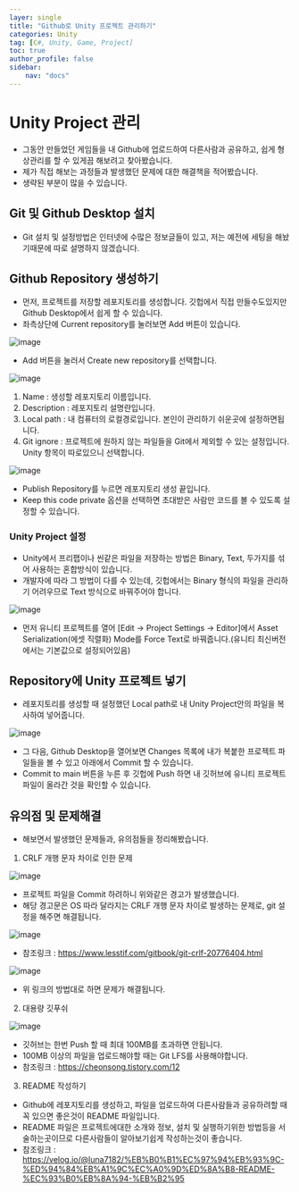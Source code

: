 ```yaml
---
layer: single
title: "Github로 Unity 프로젝트 관리하기"
categories: Unity
tag: [C#, Unity, Game, Project]
toc: true
author_profile: false
sidebar: 
    nav: "docs"
---
```



# Unity Project 관리

- 그동안 만들었던 게임들을 내 Github에 업로드하여 다른사람과 공유하고, 쉽게 형상관리를 할 수 있게끔 해보려고 찾아봤습니다.
- 제가 직접 해보는 과정들과 발생했던 문제에 대한 해결책을 적어봤습니다.
- 생략된 부분이 많을 수 있습니다.


## Git 및 Github Desktop 설치

- Git 설치 및 설정방법은 인터넷에 수많은 정보글들이 있고, 저는 예전에 세팅을 해놨기때문에 따로 설명하지 않겠습니다.


## Github Repository 생성하기

- 먼저, 프로젝트를 저장할 레포지토리를 생성합니다. 깃헙에서 직접 만들수도있지만 Github Desktop에서 쉽게 할 수 있습니다.
- 좌측상단에 Current repository를 눌러보면 Add 버튼이 있습니다.

![image](/images/2024/2024-04-01/capture_1.png)

- Add 버튼을 눌러서 Create new repository를 선택합니다.

![image](/images/2024/2024-04-01/capture_2.png)

1. Name : 생성할 레포지토리 이름입니다.
2. Description : 레포지토리 설명란입니다.
3. Local path : 내 컴퓨터의 로컬경로입니다. 본인이 관리하기 쉬운곳에 설정하면됩니다.
4. Git ignore : 프로젝트에 원하지 않는 파일들을 Git에서 제외할 수 있는 설정입니다. Unity 항목이 따로있으니 선택합니다.

![image](/images/2024/2024-04-01/capture_3.png)

- Publish Repository를 누르면 레포지토리 생성 끝입니다.
- Keep this code private 옵션을 선택하면 초대받은 사람만 코드를 볼 수 있도록 설정할 수 있습니다.

### Unity Project 설정

- Unity에서 프리팹이나 씬같은 파일을 저장하는 방법은 Binary, Text, 두가지를 섞어 사용하는 혼합방식이 있습니다.
- 개발자에 따라 그 방법이 다를 수 있는데, 깃헙에서는 Binary 형식의 파일을 관리하기 어려우므로 Text 방식으로 바꿔주어야 합니다.

![image](/images/2024/2024-04-01/capture_4.png)

- 먼저 유니티 프로젝트를 열어 [Edit -> Project Settings -> Editor]에서 Asset Serialization(에셋 직렬화) Mode를 Force Text로 바꿔줍니다.(유니티 최신버전에서는 기본값으로 설정되어있음)

## Repository에 Unity 프로젝트 넣기

- 레포지토리를 생성할 때 설정했던 Local path로 내 Unity Project안의 파일을 복사하여 넣어줍니다.

![image](/images/2024/2024-04-01/capture_5.png)

- 그 다음, Github Desktop을 열어보면 Changes 목록에 내가 복붙한 프로젝트 파일들을 볼 수 있고 아래에서 Commit 할 수 있습니다.
- Commit to main 버튼을 누른 후 깃헙에 Push 하면 내 깃허브에 유니티 프로젝트파일이 올라간 것을 확인할 수 있습니다.

## 유의점 및 문제해결

- 해보면서 발생했던 문제들과, 유의점들을 정리해봤습니다.

1. CRLF 개행 문자 차이로 인한 문제

![image](/images/2024/2024-04-01/capture_6.png)

- 프로젝트 파일을 Commit 하려하니 위와같은 경고가 발생했습니다.
- 해당 경고문은 OS 따라 달라지는 CRLF 개행 문자 차이로 발생하는 문제로, git 설정을 해주면 해결됩니다.

![image](/images/2024/2024-04-01/capture_7.png)

- 참조링크 : https://www.lesstif.com/gitbook/git-crlf-20776404.html

![image](/images/2024/2024-04-01/capture_8.png)

- 위 링크의 방법대로 하면 문제가 해결됩니다.

2. 대용량 깃푸쉬

![image](/images/2024/2024-04-01/capture_9.png)

- 깃허브는 한번 Push 할 때 최대 100MB를 초과하면 안됩니다. 
- 100MB 이상의 파일을 업로드해야할 때는 Git LFS를 사용해야합니다. 
- 참조링크 : https://cheonsong.tistory.com/12

3. README 작성하기

- Github에 레포지토리를 생성하고, 파일을 업로드하여 다른사람들과 공유하려할 때 꼭 있으면 좋은것이 README 파일입니다.
- README 파일은 프로젝트에대한 소개와 정보, 설치 및 실행하기위한 방법등을 서술하는곳이므로 다른사람들이 알아보기쉽게 작성하는것이 좋습니다.
- 참조링크 : https://velog.io/@luna7182/%EB%B0%B1%EC%97%94%EB%93%9C-%ED%94%84%EB%A1%9C%EC%A0%9D%ED%8A%B8-README-%EC%93%B0%EB%8A%94-%EB%B2%95

